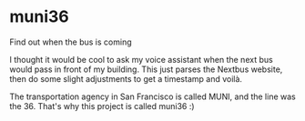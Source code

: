 # muni36
Find out when the bus is coming

I thought it would be cool to ask my voice assistant when the next bus would pass in front of my building. 
This just parses the Nextbus website, then do some slight adjustments to get a timestamp and voilà.

The transportation agency in San Francisco is called MUNI, and the line was the 36. That's why this project is called muni36 :)
